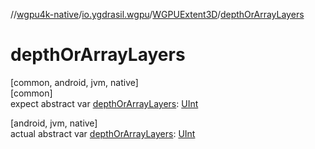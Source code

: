 //[wgpu4k-native](../../../index.md)/[io.ygdrasil.wgpu](../index.md)/[WGPUExtent3D](index.md)/[depthOrArrayLayers](depth-or-array-layers.md)

# depthOrArrayLayers

[common, android, jvm, native]\
[common]\
expect abstract var [depthOrArrayLayers](depth-or-array-layers.md): [UInt](https://kotlinlang.org/api/core/kotlin-stdlib/kotlin/-u-int/index.html)

[android, jvm, native]\
actual abstract var [depthOrArrayLayers](depth-or-array-layers.md): [UInt](https://kotlinlang.org/api/core/kotlin-stdlib/kotlin/-u-int/index.html)